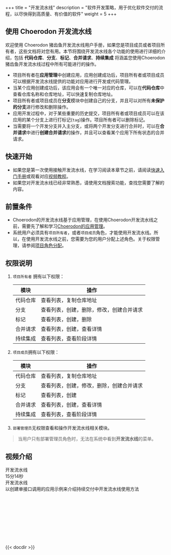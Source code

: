 ﻿+++
title = "开发流水线"
description = "软件开发策略，用于优化软件交付的流程，以尽快得到高质量、有价值的软件"
weight = 5
+++

## 使用 Choerodon 开发流水线

欢迎使用 Choerodon 猪齿鱼开发流水线用户手册，如果您是项目成员或者项目所有者，这些文档将对您有用。本节将围绕开发流水线各个功能的使用进行详细的介绍，包括 **代码仓库**、**分支**、**标记**、**合并请求**、**持续集成** 将涵盖您使用Choerodon猪齿鱼开发流水线过程中所有可能进行的操作。

- 项目所有者在**应用管理**中创建应用，应用创建成功后，项目所有者或项目成员可以根据开发流水线提供的功能对应用进行开发或代码管理。
- 当某个应用创建成功后，该应用会有一个唯一对应的仓库，可以在**代码仓库**中查看仓库名称和仓库地址，可以快速复制仓库地址。
- 项目所有者或项目成员在**分支**模块中创建自己的分支，并且可以对所有**未保护的分支**进行修改和删除操作。
- 应用开发过程中，对于某些重要的历史提交，项目所有者或项目成员可以在该应用的某个分支上进行打标记(`tag`)操作。项目所有者可以删除标记。
- 当需要将一个开发分支并入主分支，或将两个开发分支进行合并时，可以在**合并请求**中进行**创建合并请求**的操作，并且可以查看某个应用下所有状态的合并请求。

## 快速开始

 - 如果您是第一次使用接触开发流水线，在学习阅读本章节之前，请阅读[快速入门手册](../../quick-start/agile/)或观看对应[视频教程](../../quick-start/video-tutorial/)。
 - 如果您对开发流水线已经非常熟悉，请使用文档搜索功能，查找您需要了解的内容。

## 前置条件

 - Choerodon的开发流水线基于应用管理，在使用Choerodon开发流水线之前，需要先了解和学习[Choerodon的应用管理](../application-management)。
 - 系统用户必须具有`项目所有者`，或者`项目成员`角色，才能使用开发流水线。所以，在使用开发流水线之前，您需要为您的用户分配上述角色。关于权限管理，请参阅[项目角色分配](.././system-configuration/project/role-assignment/)。

## 权限说明

1. `项目所有者` 拥有以下权限：

    模块|操作
    |---|---|
    代码仓库|查看列表，复制仓库地址
    分支|查看列表，创建，删除，修改，创建合并请求
    标记|查看列表，创建，删除
    合并请求|查看列表，创建，查看详情
    持续集成|查看列表，查看阶段详情

2. `项目成员`拥有以下权限：

    模块|操作
    |---|---|
    代码仓库|查看列表，复制仓库地址
    分支|查看列表，创建，修改，删除，创建合并请求
    标记|查看列表，创建
    合并请求|查看列表，创建，查看详情
    持续集成|查看列表，查看阶段详情

3. `部署管理员`无权限查看和操作开发流水线相关模块。

<blockquote class="note">
  当用户只有部署管理员角色时，无法在系统中看到<b>开发流水线</b>的菜单。
</blockquote>

## 视频介绍

<div class="tutorial-img" id="tutorial-img">
    <div class="col-lg-4 col-md-4 col-xs-12 tutorial" data-src="f0735vcyhgm">
        <div class="tutorial-head" style="background: url(/img/docs/quick-start/video/devops.svg)no-repeat center 100%;    background-size: cover;">
            <div class="title">开发流水线</div>
            <div class="time">
                <div class="content">
                    <i class="iconfont icon-play-button"></i>
                    <div>15分14秒</div>
                </div>
            </div>
        </div>
        <div class="tutorial-footer">
            <div class="content">
                <div class="title">开发流水线</div>
                <div class="description">以创建单接口调用的应用示例来介绍持续交付中开发流水线使用方法</div>
            </div>
        </div>
    </div>
</div>
<div class="tutorial-video" id="tutorial-video">
    <div class="bg"></div>
    <iframe frameborder="0" src='' allowfullscreen="true" quality="high"></iframe>
    <div class="iconfont icon-guanbi"></div>
</div>

{{< docdir >}}
